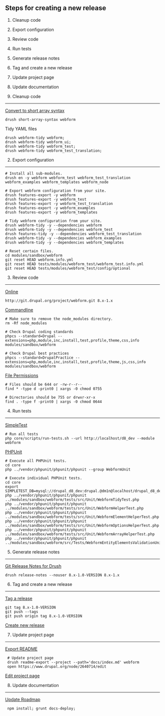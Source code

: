 
Steps for creating a new release
--------------------------------

  1. Cleanup code
  2. Export configuration
  3. Review code
  4. Run tests
  5. Generate release notes
  6. Tag and create a new release
  7. Update project page
  8. Update documentation


1. Cleanup code
---------------

[Convert to short array syntax](https://www.drupal.org/project/short_array_syntax)

    drush short-array-syntax webform

Tidy YAML files

    drush webform-tidy webform; 
    drush webform-tidy webform_ui; 
    drush webform-tidy webform_test;
    drush webform-tidy webform_test_translation;


2. Export configuration
-----------------------

    # Install all sub-modules.
    drush en -y webform webform_test webform_test_translation webform_examples webform_templates webform_node
    
    # Export webform configuration from your site.
    drush features-export -y webform
    drush features-export -y webform_test
    drush features-export -y webform_test_translation
    drush features-export -y webform_examples
    drush features-export -y webform_templates
    
    # Tidy webform configuration from your site.
    drush webform-tidy -y --dependencies webform
    drush webform-tidy -y --dependencies webform_test
    drush features-tidy -y --dependencies webform_test_translation
    drush webform-tidy -y --dependencies webform_examples
    drush webform-tidy -y --dependencies webform_templates
    
    # Reset certain files.
    cd modules/sandbox/webform
    git reset HEAD webform.info.yml
    git reset HEAD tests/modules/webform_test/webform_test.info.yml
    git reset HEAD tests/modules/webform_test/config/optional


3. Review code
--------------

[Online](http://pareview.sh)

    http://git.drupal.org/project/webform.git 8.x-1.x

[Commandline](https://www.drupal.org/node/1587138)

    # Make sure to remove the node_modules directory.
    rm -Rf node_modules

    # Check Drupal coding standards
    phpcs --standard=Drupal --extensions=php,module,inc,install,test,profile,theme,css,info modules/sandbox/webform
    
    # Check Drupal best practices
    phpcs --standard=DrupalPractice --extensions=php,module,inc,install,test,profile,theme,js,css,info modules/sandbox/webform

[File Permissions](https://www.drupal.org/comment/reply/2690335#comment-form)

    # Files should be 644 or -rw-r--r--
    find * -type d -print0 | xargs -0 chmod 0755

    # Directories should be 755 or drwxr-xr-x
    find . -type f -print0 | xargs -0 chmod 0644


4. Run tests
------------

[SimpleTest](https://www.drupal.org/node/645286)

    # Run all tests
    php core/scripts/run-tests.sh --url http://localhost/d8_dev --module webform

[PHPUnit](https://www.drupal.org/node/2116263)

    # Execute all PHPUnit tests.
    cd core
    php ../vendor/phpunit/phpunit/phpunit --group WebformUnit

    # Execute individual PHPUnit tests.
    cd core
    export SIMPLETEST_DB=mysql://drupal_d8_dev:drupal.@dm1n@localhost/drupal_d8_dev;
    php ../vendor/phpunit/phpunit/phpunit ../modules/sandbox/webform/tests/src/Unit/WebformTidyTest.php
    php ../vendor/phpunit/phpunit/phpunit ../modules/sandbox/webform/tests/src/Unit/WebformHelperTest.php
    php ../vendor/phpunit/phpunit/phpunit ../modules/sandbox/webform/tests/src/Unit/WebformElementHelperTest.php
    php ../vendor/phpunit/phpunit/phpunit ../modules/sandbox/webform/tests/src/Unit/WebformOptionsHelperTest.php
    php ../vendor/phpunit/phpunit/phpunit ../modules/sandbox/webform/tests/src/Unit/WebformArrayHelperTest.php     
    php ../vendor/phpunit/phpunit/phpunit ../modules/sandbox/webform/src/Tests/WebformEntityElementsValidationUnitTest.php    


5. Generate release notes
-------------------------

[Git Release Notes for Drush](https://www.drupal.org/project/grn)

    drush release-notes --nouser 8.x-1.0-VERSION 8.x-1.x


6. Tag and create a new release
-------------------------------

[Tag a release](https://www.drupal.org/node/1066342)

    git tag 8.x-1.0-VERSION
    git push --tags
    git push origin tag 8.x-1.0-VERSION

[Create new release](https://www.drupal.org/node/add/project-release/2640714)


7. Update project page
----------------------

[Export README](https://www.drupal.org/project/readme)
    
     # Update project page
     drush readme-export --project --path='docs/index.md' webform
     open https://www.drupal.org/node/2640714/edit
     
[Edit project page](https://www.drupal.org/node/2640714/edit)


8. Update documentation
-----------------------

[Update Roadmap](http://webform.io/developers/roadmap/)

     npm install; grunt docs-deploy;
